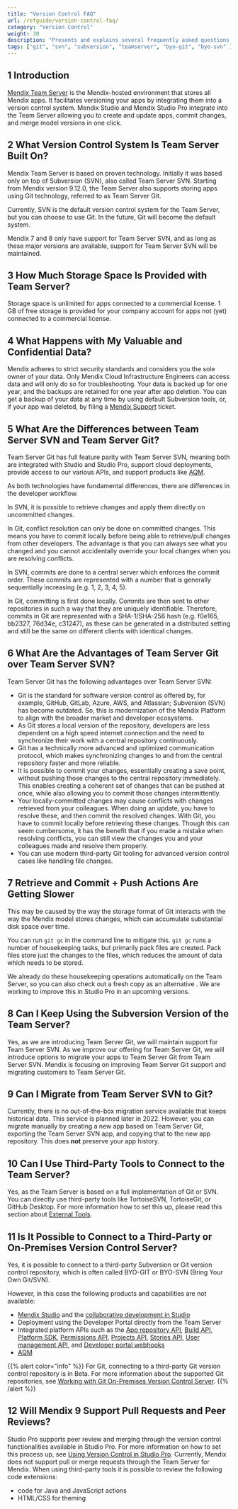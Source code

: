 ```yaml
---
title: "Version Control FAQ"
url: /refguide/version-control-faq/
category: "Version Control"
weight: 30
description: "Presents and explains several frequently asked questions about version control."
tags: ["git", "svn", "subversion", "teamserver", "byo-git", "byo-svn" ]
---
```


## 1 Introduction

[Mendix Team Server](/developerportal/collaborate/team-server/) is the Mendix-hosted environment that stores all Mendix apps. It facilitates versioning your apps by integrating them into a version control system. Mendix Studio and Mendix Studio Pro integrate into the Team Server allowing you to create and update apps, commit changes, and merge model versions in one click.

## 2 What Version Control System Is Team Server Built On?

Mendix Team Server is based on proven technology. Initially it was based only on top of Subversion (SVN), also called Team Server SVN. Starting from Mendix version 9.12.0, the Team Server also supports storing apps using Git technology, referred to as Team Server Git. 

Currently, SVN is the default version control system for the Team Server, but you can choose to use Git. In the future, Git will become the default system. 

Mendix 7 and 8 only have support for Team Server SVN, and as long as these major versions are available, support for Team Server SVN will be maintained.

## 3 How Much Storage Space Is Provided with Team Server?

Storage space is unlimited for apps connected to a commercial license. 1 GB of free storage is provided for your company account for apps not (yet) connected to a commercial license.

## 4 What Happens with My Valuable and Confidential Data?

Mendix adheres to strict security standards and considers you the sole owner of your data. Only Mendix Cloud Infrastructure Engineers can access data and will only do so for troubleshooting. Your data is backed up for one year, and the backups are retained for one year after app deletion. You can get a backup of your data at any time by using default Subversion tools, or, if your app was deleted, by filing a [Mendix Support](https://support.mendix.com/) ticket.

## 5 What Are the Differences between Team Server SVN and Team Server Git?

Team Server Git has full feature parity with Team Server SVN, meaning both are integrated with Studio and Studio Pro, support cloud deployments, provide access to our various APIs, and support products like [AQM](/addons/aqm-addon/). 

As both technologies have fundamental differences, there are differences in the developer workflow. 

In SVN, it is possible to retrieve changes and apply them directly on uncommitted changes. 

In Git, conflict resolution can only be done on committed changes. This means you have to commit locally before being able to retrieve/pull changes from other developers. The advantage is that you can always see what you changed and you cannot accidentally override your local changes when you are resolving conflicts.

In SVN, commits are done to a central server which enforces the commit order. These commits are represented with a number that is generally sequentially increasing (e.g. 1, 2, 3, 4, 5). 

In Git, committing is first done locally. Commits are then sent to other repositories in such a way that they are uniquely identifiable. Therefore, commits in Git are represented with a SHA-1/SHA-256 hash (e.g. f0e165, bb2327, 76d34e, c31247), as these can be generated in a distributed setting and still be the same on different clients with identical changes. 

## 6 What Are the Advantages of Team Server Git over Team Server SVN?

Team Server Git has the following advantages over Team Server SVN:

* Git is the standard for software version control as offered by, for example, GitHub, GitLab, Azure, AWS, and Atlassian; Subversion (SVN) has become outdated. So, this is modernization of the Mendix Platform to align with the broader market and developer ecosystems.
* As Git stores a local version of the repository, developers are less dependent on a high speed internet connection and the need to synchronize their work with a central repository continuously. 
* Git has a technically more advanced and optimized communication protocol, which makes synchronizing changes to and from the central repository faster and more reliable.
* It is possible to commit your changes, essentially creating a save point, without pushing those changes to the central repository immediately. This enables creating a coherent set of changes that can be pushed at once, while also allowing you to commit those changes intermittently.
* Your locally-committed changes may cause conflicts with changes retrieved from your colleagues. When doing an update, you have to resolve these, and then commit the resolved changes. With Git, you have to commit locally before retrieving these changes. Though this can seem cumbersome, it has the benefit that if you made a mistake when resolving conflicts, you can still view the changes you and your colleagues made and resolve them properly.
* You can use modern third-party Git tooling for advanced version control cases like handling file changes.

## 7 Retrieve and Commit + Push Actions Are Getting Slower

This may be caused by the way the storage format of Git interacts with the way the Mendix model stores changes, which can accumulate substantial disk space over time. 

You can run `git gc` in the command line to mitigate this. `git gc` runs a number of housekeeping tasks, but primarily pack files are created. Pack files store just the changes to the files, which reduces the amount of data which needs to be stored. 

We already do these housekeeping operations automatically on the Team Server, so you can also check out a fresh copy as an alternative . We are working to improve this in Studio Pro in an upcoming versions.

## 8 Can I Keep Using the Subversion Version of the Team Server?

Yes, as we are introducing Team Server Git, we will maintain support for Team Server SVN. As we improve our offering for Team Server Git, we will introduce options to migrate your apps to Team Server Git from Team Server SVN.
Mendix  is focusing on improving Team Server Git support and migrating customers to Team Server Git.

## 9 Can I Migrate from Team Server SVN to Git?

Currently, there is no out-of-the-box migration service available that keeps historical data. This service is planned later in 2022.
However, you can migrate manually by creating a new app based on Team Server Git, exporting the Team Server SVN app, and copying that to the new app repository. This does **not** preserve your app history.

## 10 Can I Use Third-Party Tools to Connect to the Team Server?

Yes, as the Team Server is based on a full implementation of Git or SVN. You can directly use third-party tools like TortoiseSVN, TortoiseGit, or GitHub Desktop. For more information how to set this up, please read this section about [External Tools](/refguide/using-version-control-in-studio-pro/#external-tools). 

## 11 Is It Possible to Connect to a Third-Party or On-Premises Version Control Server?

Yes, it is possible to connect to a third-party Subversion or Git version control repository, which is often called BYO-GIT or BYO-SVN (Bring Your Own Git/SVN).

However, in this case the following products and capabilities are not available:

* [Mendix Studio](/studio/general/) and the [collaborative development in Studio](/studio/collaboration/)
* Deployment using the Developer Portal directly from the Team Server
* Integrated platform APIs such as the [App repository API](/apidocs-mxsdk/apidocs/app-repository-api/), [Build API](/apidocs-mxsdk/apidocs/build-api/), [Platform SDK](/apidocs-mxsdk/mxsdk/), [Permissions API](/apidocs-mxsdk/apidocs/permissions-api/), [Projects API](/apidocs-mxsdk/apidocs/projects-api/), [Stories API](/apidocs-mxsdk/apidocs/stories-api/), [User management API](/apidocs-mxsdk/apidocs/user-management-api/), and [Developer portal webhooks](/apidocs-mxsdk/apidocs/webhooks-sprints/)
* [AQM](/addons/aqm-addon/) 

{{% alert color="info" %}}
For Git, connecting to a third-party Git version control repository is in Beta. For more information about the supported Git repositories, see [Working with Git On-Premises Version Control Server](/refguide/on-premises-git/#preparing-your-repo).
{{% /alert %}}

## 12 Will Mendix 9 Support Pull Requests and Peer Reviews? 

Studio Pro supports peer review and merging through the version control functionalities available in Studio Pro. For more information on how to set this process up, see [Using Version Control in Studio Pro](/refguide/using-version-control-in-studio-pro/).
Currently, Mendix does not support pull or merge requests through the Team Server for Mendix. When using third-party tools it is possible to review the following code extensions:

* code for Java and JavaScript actions
* HTML/CSS for theming
